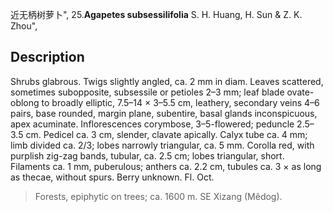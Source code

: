 近无柄树萝卜",
25.**Agapetes subsessilifolia** S. H. Huang, H. Sun & Z. K. Zhou",

## Description
Shrubs glabrous. Twigs slightly angled, ca. 2 mm in diam. Leaves scattered, sometimes subopposite, subsessile or petioles 2–3 mm; leaf blade ovate-oblong to broadly elliptic, 7.5–14 × 3–5.5 cm, leathery, secondary veins 4–6 pairs, base rounded, margin plane, subentire, basal glands inconspicuous, apex acuminate. Inflorescences corymbose, 3–5-flowered; peduncle 2.5–3.5 cm. Pedicel ca. 3 cm, slender, clavate apically. Calyx tube ca. 4 mm; limb divided ca. 2/3; lobes narrowly triangular, ca. 5 mm. Corolla red, with purplish zig-zag bands, tubular, ca. 2.5 cm; lobes triangular, short. Filaments ca. 1 mm, puberulous; anthers ca. 2.2 cm, tubules ca. 3 × as long as thecae, without spurs. Berry unknown. Fl. Oct.

> Forests, epiphytic on trees; ca. 1600 m. SE Xizang (Mêdog).

